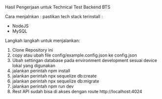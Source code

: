 Hasil Pengerjaan untuk Technical Test Backend BTS

Cara menjalnkan : 
pastikan tech stack terinstall :
- NodeJS
- MySQL

Langkah langkah untuk menjalankan:
1. Clone Repository ini
2. copy atau ubah file config/example.config.json ke config.json
3. Ubah settingan database pada environment development sesuai device lokal yang digunakan
4. jalankan perintah npm install
5. jalankan perintah npx sequelize db:create
6. jalankan perintah npx sequelize db:migrate
7. jalankan perintah npm run dev
8. Rest API sudah bisa di akses dengan route http://localhost:4024

